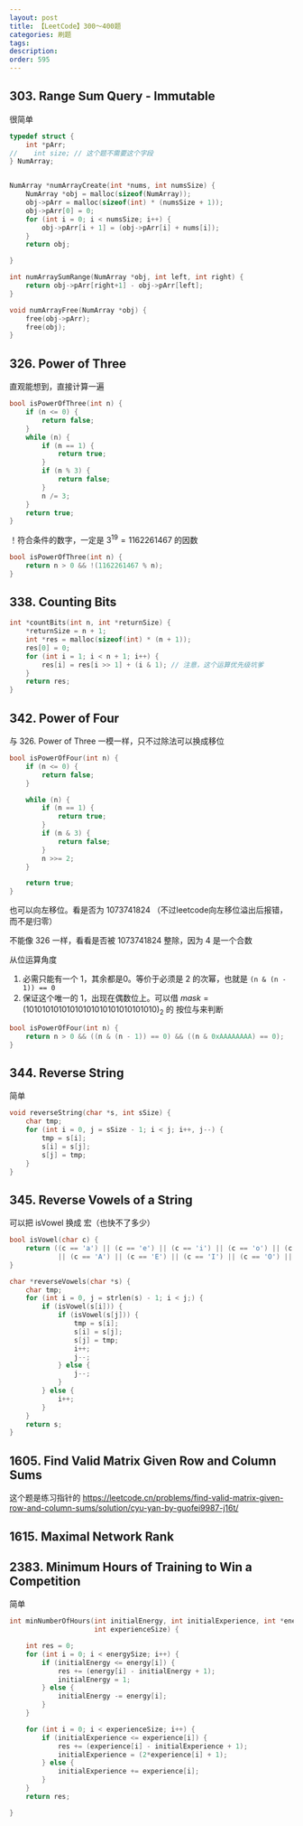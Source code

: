 ```yaml
---
layout: post
title: 【LeetCode】300～400题
categories: 刷题
tags:
description:
order: 595
---
```


## 303. Range Sum Query - Immutable

很简单

```c
typedef struct {
    int *pArr;
//    int size; // 这个题不需要这个字段
} NumArray;


NumArray *numArrayCreate(int *nums, int numsSize) {
    NumArray *obj = malloc(sizeof(NumArray));
    obj->pArr = malloc(sizeof(int) * (numsSize + 1));
    obj->pArr[0] = 0;
    for (int i = 0; i < numsSize; i++) {
        obj->pArr[i + 1] = (obj->pArr[i] + nums[i]);
    }
    return obj;

}

int numArraySumRange(NumArray *obj, int left, int right) {
    return obj->pArr[right+1] - obj->pArr[left];
}

void numArrayFree(NumArray *obj) {
    free(obj->pArr);
    free(obj);
}
```


## 326. Power of Three


直观能想到，直接计算一遍
```c
bool isPowerOfThree(int n) {
    if (n <= 0) {
        return false;
    }
    while (n) {
        if (n == 1) {
            return true;
        }
        if (n % 3) {
            return false;
        }
        n /= 3;
    }
    return true;
}
```

！符合条件的数字，一定是 $3^19 = 1162261467$ 的因数

```c
bool isPowerOfThree(int n) {
    return n > 0 && !(1162261467 % n);
}
```


## 338. Counting Bits

```c
int *countBits(int n, int *returnSize) {
    *returnSize = n + 1;
    int *res = malloc(sizeof(int) * (n + 1));
    res[0] = 0;
    for (int i = 1; i < n + 1; i++) {
        res[i] = res[i >> 1] + (i & 1); // 注意，这个运算优先级坑爹
    }
    return res;
}
```


## 342. Power of Four


与 326. Power of Three 一模一样，只不过除法可以换成移位

```c
bool isPowerOfFour(int n) {
    if (n <= 0) {
        return false;
    }

    while (n) {
        if (n == 1) {
            return true;
        }
        if (n & 3) {
            return false;
        }
        n >>= 2;
    }

    return true;
}
```

也可以向左移位。看是否为 1073741824 （不过leetcode向左移位溢出后报错，而不是归零）

不能像 326 一样，看看是否被 1073741824 整除，因为 4 是一个合数

从位运算角度
1. 必需只能有一个 1，其余都是0。等价于必须是 2 的次幂，也就是 `(n & (n - 1)) == 0`
2. 保证这个唯一的 1，出现在偶数位上。可以借 $mask=(10101010101010101010101010101010)_2$ 的 按位与来判断

```c
bool isPowerOfFour(int n) {
    return n > 0 && ((n & (n - 1)) == 0) && ((n & 0xAAAAAAAA) == 0);
}
```


## 344. Reverse String

简单

```c
void reverseString(char *s, int sSize) {
    char tmp;
    for (int i = 0, j = sSize - 1; i < j; i++, j--) {
        tmp = s[i];
        s[i] = s[j];
        s[j] = tmp;
    }
}
```

## 345. Reverse Vowels of a String

可以把 isVowel 换成 宏（也快不了多少）

```c
bool isVowel(char c) {
    return ((c == 'a') || (c == 'e') || (c == 'i') || (c == 'o') || (c == 'u')
            || (c == 'A') || (c == 'E') || (c == 'I') || (c == 'O') || (c == 'U'));
}

char *reverseVowels(char *s) {
    char tmp;
    for (int i = 0, j = strlen(s) - 1; i < j;) {
        if (isVowel(s[i])) {
            if (isVowel(s[j])) {
                tmp = s[i];
                s[i] = s[j];
                s[j] = tmp;
                i++;
                j--;
            } else {
                j--;
            }
        } else {
            i++;
        }
    }
    return s;
}
```









## 1605. Find Valid Matrix Given Row and Column Sums


这个题是练习指针的 
https://leetcode.cn/problems/find-valid-matrix-given-row-and-column-sums/solution/cyu-yan-by-guofei9987-j16t/


## 1615. Maximal Network Rank




## 2383. Minimum Hours of Training to Win a Competition

简单

```c
int minNumberOfHours(int initialEnergy, int initialExperience, int *energy, int energySize, int *experience,
                     int experienceSize) {

    int res = 0;
    for (int i = 0; i < energySize; i++) {
        if (initialEnergy <= energy[i]) {
            res += (energy[i] - initialEnergy + 1);
            initialEnergy = 1;
        } else {
            initialEnergy -= energy[i];
        }
    }

    for (int i = 0; i < experienceSize; i++) {
        if (initialExperience <= experience[i]) {
            res += (experience[i] - initialExperience + 1);
            initialExperience = (2*experience[i] + 1);
        } else {
            initialExperience += experience[i];
        }
    }
    return res;

}
```